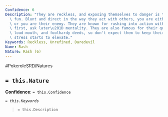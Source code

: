 ```yaml
---
Confidence: 6
Description: "They are reckless, and exposing themselves to danger is their idea of\
  \ fun. Blunt and direct in the way they act with others, you are either their friend\
  \ or you are their enemy. They are known for rushing into action with a \u201Chit\
  \ first, ask later\u201D mentality. They are also famous for their quick-temper,\
  \ loud-mouth, and foolhardy deeds, so don't expect them to keep their cool when\
  \ stress starts to elevate."
Keywords: Reckless, Unrefined, Daredevil
Name: Rash
Nature: Rash (6)
---
```


#PokeroleSRD/Natures

## `= this.Nature`

**Confidence**: `= this.Confidence`

*`= this.Keywords`*

> `= this.Description`